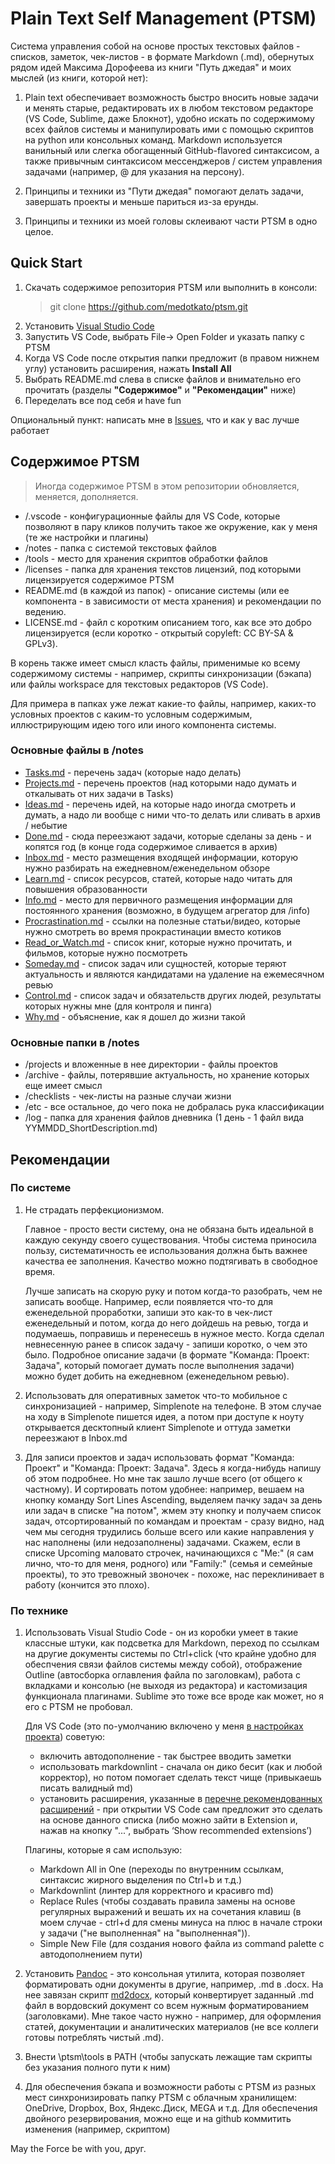 # Plain Text Self Management (PTSM)

Система управления собой на основе простых текстовых файлов - списков, заметок, чек-листов - в формате Markdown (.md), обернутых рядом идей Максима Дорофеева из книги "Путь джедая" и моих мыслей (из книги, которой нет):

1) Plain text обеспечивает возможность быстро вносить новые задачи и менять старые, редактировать их в любом текстовом редакторе (VS Code, Sublime, даже Блокнот), удобно искать по содержимому всех файлов системы и манипулировать ими с помощью скриптов на python или консольных команд. Markdown используется ванильный или слегка обогащенный GitHub-flavored синтаксисом, а также привычным синтаксисом мессенджеров / систем управления задачами (например, @ для указания на персону).

2) Принципы и техники из "Пути джедая" помогают делать задачи, завершать проекты и меньше париться из-за ерунды.

3) Принципы и техники из моей головы склеивают части PTSM в одно целое.


## Quick Start

1. Скачать содержимое репозитория PTSM или выполнить в консоли:
   > git clone https://github.com/medotkato/ptsm.git
2. Установить [Visual Studio Code](https://code.visualstudio.com)
3. Запустить VS Code, выбрать File-> Open Folder и указать папку с PTSM
4. Когда VS Code после открытия папки предложит (в правом нижнем углу) установить расширения, нажать **Install All**
5. Выбрать README.md слева в списке файлов и внимательно его прочитать (разделы **"Содержимое"** и **"Рекомендации"** ниже)
6. Переделать все под себя и have fun

Опциональный пункт: написать мне в [Issues](https://github.com/medotkato/ptsm/issues), что и как у вас лучше работает

## Содержимое PTSM

> Иногда содержимое PTSM в этом репозитории обновляется, меняется, дополняется.

- /.vscode - конфигурационные файлы для VS Code, которые позволяют в пару кликов получить такое же окружение, как у меня (те же настройки и плагины)
- /notes - папка с системой текстовых файлов
- /tools - место для хранения скриптов обработки файлов
- /licenses - папка для хранения текстов лицензий, под которыми лицензируется содержимое PTSM
- README.md (в каждой из папок) - описание системы (или ее компонента - в зависимости от места хранения) и рекомендации по ведению.
- LICENSE.md - файл с коротким описанием того, как все это добро лицензируется (если коротко - открытый copyleft: CC BY-SA & GPLv3).

В корень также имеет смысл класть файлы, применимые ко всему содержимому системы - например, скрипты синхронизации (бэкапа) или файлы workspace для текстовых редакторов (VS Code).

Для примера в папках уже лежат какие-то файлы, например, каких-то условных проектов с каким-то условным содержимым, иллюстрирующим идею того или иного компонента системы.

### Основные файлы в /notes

- [Tasks.md](notes/Tasks.md) - перечень задач (которые надо делать)
- [Projects.md](notes/Projects.md) - перечень проектов (над которыми надо думать и откалывать от них задачи в Tasks)
- [Ideas.md](notes/Ideas.md) - перечень идей, на которые надо иногда смотреть и думать, а надо ли вообще с ними что-то делать или сливать в архив / небытие
- [Done.md](notes/Done.md) - сюда переезжают задачи, которые сделаны за день - и копятся год (в конце года содержимое сливается в архив)
- [Inbox.md](notes/Inbox.md) - место размещения входящей информации, которую нужно разбирать на ежедневном/еженедельном обзоре
- [Learn.md](notes/Learn.md) - список ресурсов, статей, которые надо читать для повышения образованности
- [Info.md](notes/Info.md) - место для первичного размещения информации для постоянного хранения (возможно, в будущем агрегатор для /info)
- [Procrastination.md](notes/Procrastination.md) - ссылки на полезные статьи/видео, которые нужно смотреть во время прокрастинации вместо котиков
- [Read_or_Watch.md](notes/Read_or_watch.md) - список книг, которые нужно прочитать, и фильмов, которые нужно посмотреть
- [Someday.md](notes/Someday.md) - список задач или сущностей, которые теряют актуальность и являются кандидатами на удаление на ежемесячном ревью
- [Control.md](notes/Control.md) - список задач и обязательств других людей, результаты которых нужны мне (для контроля и пинга)
- [Why.md](notes/Why.md) - объяснение, как я дошел до жизни такой

### Основные папки в /notes

- /projects и вложенные в нее директории - файлы проектов
- /archive - файлы, потерявшие актуальность, но хранение которых еще имеет смысл
- /checklists - чек-листы на разные случаи жизни
- /etc - все остальное, до чего пока не добралась рука классификации
- /log - папка для хранения файлов дневника (1 день - 1 файл вида YYMMDD_ShortDescription.md)

## Рекомендации

### По системе

1. Не страдать перфекционизмом.

    Главное - просто вести систему, она не обязана быть идеальной в каждую секунду своего существования. Чтобы система приносила пользу, систематичность ее использования должна быть важнее качества ее заполнения. Качество можно подтягивать в свободное время.

    Лучше записать на скорую руку и потом когда-то разобрать, чем не записать вообще. Например, если появляется что-то для еженедельной проработки, запиши это как-то в чек-лист еженедельный и потом, когда до него дойдешь на ревью, тогда и подумаешь, поправишь и перенесешь в нужное место. Когда сделал невнесенную ранее в список задачу - запиши коротко, о чем это было. Подробное описание задачи (в формате "Команда: Проект: Задача", который помогает думать после выполнения задачи) можно будет добить на ежедневном (еженедельном ревью).

2. Использовать для оперативных заметок что-то мобильное с синхронизацией - например, Simplenote на телефоне. В этом случае на ходу в Simplenote пишется идея, а потом при доступе к ноуту открывается десктопный клиент Simplenote и оттуда заметки переезжают в Inbox.md

3. Для записи проектов и задач использовать формат "Команда: Проект" и "Команда: Проект: Задача". Здесь я когда-нибудь напишу об этом подробнее. Но мне так зашло лучше всего (от общего к частному). И сортировать потом удобнее: например, вешаем на кнопку команду Sort Lines Ascending, выделяем пачку задач за день или задач в списке "на потом", жмем эту кнопку и получаем список задач, отсортированный по командам и проектам - сразу видно, над чем мы сегодня трудились больше всего или какие направления у нас наполнены (или недозаполнены) задачами. Скажем, если в списке Upcoming маловато строчек, начинающихся с "Me:" (я сам лично, что-то для меня, родного) или "Family:" (семья и семейные проекты), то это тревожный звоночек - похоже, нас переклинивает в работу (кончится это плохо).

### По технике

1. Использовать Visual Studio Code - он из коробки умеет в такие классные штуки, как подсветка для Markdown, переход по ссылкам на другие документы системы по Ctrl+click (что крайне удобно для обеспчения связи файлов системы между собой), отображение Outline (автосборка оглавления файла по заголовкам), работа с вкладками и консолью (не выходя из редактора) и кастомизация функционала плагинами. Sublime это тоже все вроде как может, но я его с PTSM не пробовал.

    Для VS Code (это по-умолчанию включено у меня [в настройках проекта](./.vscode/settings.json)) советую:
    - включить автодополнение - так быстрее вводить заметки
    - использовать markdownlint - сначала он дико бесит (как и любой корректор), но потом помогает сделать текст чище (привыкаешь писать валидный md)
    - установить расширения, указанные в [перечне рекомендованных расширений](.vscode/extensions.json) - при открытии VS Code сам предложит это сделать на основе данного списка (либо можно зайти в Extension и, нажав на кнопку "...", выбрать ‘Show recommended extensions’)

    Плагины, которые я сам использую:
    - Markdown All in One (переходы по внутренним ссылкам, синтаксис жирного выделения по Ctrl+b и т.д.)
    - Markdownlint (линтер для корректного и красивго md)
    - Replace Rules (чтобы создавать правила замены на основе регулярных выражений и вешать их на сочетания клавиш (в моем случае - ctrl+d для смены минуса на плюс в начале строки у задачи ("не выполненная" на "выполненная")).
    - Simple New File (для создания нового файла из command palette с автодополнением пути)

2. Установить [Pandoc](https://pandoc.org) - это консольная утилита, которая позволяет форматировать одни документы в другие, например, .md в .docx. На нее завязан скрипт [md2docx](./tools/md2docx.bat), который конвертирует заданный .md файл в вордовский документ со всем нужным форматированием (заголовками). Мне такое часто нужно - например, для оформления статей, документации и аналитических материалов (не все коллеги готовы потреблять чистый .md).

3. Внести \ptsm\tools в PATH (чтобы запускать лежащие там скрипты без указания полного пути к ним)

4. Для обеспечения бэкапа и возможности работы с PTSM из разных мест синхронизировать папку PTSM с облачным хранилищем: OneDrive, Dropbox, Box, Яндекс.Диск, MEGA и т.д. Для обеспечения двойного резервирования, можно еще и на github коммитить изменения (например, скриптом)

May the Force be with you, друг.
